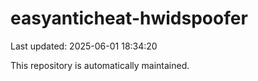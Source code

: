 # easyanticheat-hwidspoofer

Last updated: 2025-06-01 18:34:20

This repository is automatically maintained.

